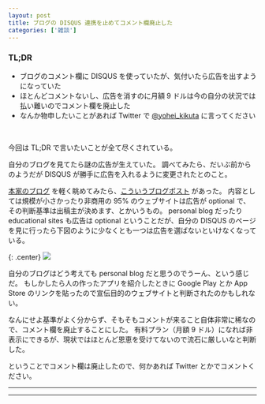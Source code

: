 ```yaml
---
layout: post
title: ブログの DISQUS 連携を止めてコメント欄廃止した
categories: ['雑談']
---
```


### TL;DR
- ブログのコメント欄に DISQUS を使っていたが、気付いたら広告を出すようになっていた
- ほとんどコメントないし、広告を消すのに月額 9 ドルは今の自分の状況では払い難いのでコメント欄を廃止した
- なんか物申したいことがあれば Twitter で [@yohei_kikuta](https://twitter.com/yohei_kikuta) に言ってください
<br>

<script type="text/javascript" src="https://cdn.mathjax.org/mathjax/latest/MathJax.js?config=TeX-AMS-MML_HTMLorMML"></script>

今回は TL;DR で言いたいことが全て尽くされている。

自分のブログを見てたら謎の広告が生えていた。
調べてみたら、だいぶ前からのようだが DISQUS が勝手に広告を入れるように変更されたとのこと。

[本家のブログ](https://blog.disqus.com/all) を軽く眺めてみたら、[こういうブログポスト](https://blog.disqus.com/advertising-will-remain-optional-for-over-95-of-sites-on-disqus) があった。
内容としては規模が小さかったり非商用の 95% のウェブサイトは広告が optional で、その判断基準は出稿主が決めます、とかいうもの。
personal blog だったり educational sites も広告は optional ということだが、自分の DISQUS のページを見に行ったら下図のように少なくとも一つは広告を選ばないといけなくなっている。

{: .center}
![](https://i.imgur.com/Wzh72EW.png)

自分のブログはどう考えても personal blog だと思うのでうーん、という感じだ。
もしかしたら人の作ったアプリを紹介したときに Google Play とか App Store のリンクを貼ったので宣伝目的のウェブサイトと判断されたのかもしれない。

なんにせよ基準がよく分からず、そもそもコメントが来ること自体非常に稀なので、コメント欄を廃止することにした。
有料プラン（月額 9 ドル）になれば非表示にできるが、現状ではほとんど恩恵を受けてないので流石に厳しいなと判断した。

ということでコメント欄は廃止したので、何かあれば Twitter とかでコメントください。

---
---
<br>
